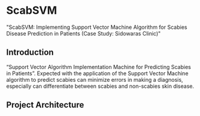 # ScabSVM
"ScabSVM: Implementing Support Vector Machine Algorithm for Scabies Disease Prediction in Patients (Case Study: Sidowaras Clinic)"

## Introduction
“Support Vector Algorithm Implementation Machine for Predicting Scabies in Patients”. Expected with the application of the Support Vector Machine algorithm to predict scabies can minimize errors in making a diagnosis, especially can differentiate between scabies and non-scabies skin disease.

## Project Architecture
